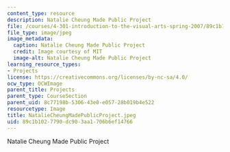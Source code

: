 ```yaml
---
content_type: resource
description: Natalie Cheung Made Public Project
file: /courses/4-301-introduction-to-the-visual-arts-spring-2007/89c1b1027790dc903aa1706b6ef14766_NatalieCheungMadePublicProject.jpeg
file_type: image/jpeg
image_metadata:
  caption: Natalie Cheung Made Public Project
  credit: Image courtesy of MIT
  image-alt: Natalie Cheung Made Public Project
learning_resource_types:
- Projects
license: https://creativecommons.org/licenses/by-nc-sa/4.0/
ocw_type: OCWImage
parent_title: Projects
parent_type: CourseSection
parent_uid: 8c77198b-5306-43e0-e057-28b019b4e522
resourcetype: Image
title: NatalieCheungMadePublicProject.jpeg
uid: 89c1b102-7790-dc90-3aa1-706b6ef14766
---
```

Natalie Cheung Made Public Project